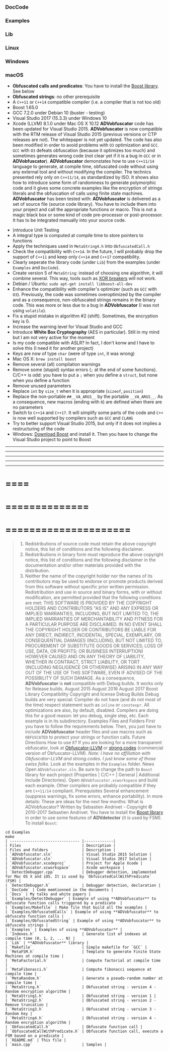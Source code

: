 
### DocCode
### Examples
### Lib
### Linux
### Windows
### macOS
* **Obfuscated calls and predicates**: You have to install the [Boost library](www.boost.org). See below
* **Obfuscated strings**: no other prerequisite
* A `C++11` or `C++14` compatible compiler (i.e. a compiler that is not too old)
* Boost 1.65.0
* GCC 7.2.0 under Debian 10 (buster - testing)
* Visual Studio 2017 (15.3.3) under Windows 10
* Xcode (LLVM) 8.1.0 under Mac OS X 10.12
**ADVobfuscator** code has been updated for Visual Studio 2015. **ADVobfuscator** is now compatible with the RTM release of Visual Studio 2015 (previous versions or CTP releases are not). The whitepaper is not yet updated. The code has also been modified in order to avoid problems with `O3` optimization and `GCC`. `GCC` with `O3` defeats obfuscation (because it optimizes too much) and sometimes generates wrong code (not clear yet if it is a bug in `GCC` or in **ADVobfuscator**).
**ADVobfuscator** demonstates how to use `C++11/14` language to generate, at compile time, obfuscated code without using any external tool and without modifying the compiler. The technics presented rely only on `C++11/14`, as standardized by ISO. It shows also how to introduce some form of randomness to generate polymorphic code and it gives some concrete examples like the encryption of strings literals and the obfuscation of calls using finite state machines.
**ADVobfuscator** has been tested with:
**ADVobfuscator** is delivered as a set of source file (source code library). You have to include them into your project and call the appropriate functions or macro. This is not a magic black box or some kind of code pre-processor or post-processor. It has to be integrated manually into your source code.
- )ntroduce Unit Testing
- A integral type is computed at compile time to store pointers to functions
- Apply the techniques used in `MetaString4.h` into `ObfuscatedCall.h`
- Check the compatibility with `C++14`. In the future, I will probably drop the support of `C++11` and keep only `C++14` and `C++17` compatibility.
- Clearly seperate the library code (under `Lib`) from the examples (under `Examples` and `DocCode`).
- Create version 5 of `MetaString`: instead of choosing one algorithm, it will combine several. This way, tools such as [XOR breakers](https://digital-forensics.sans.org/blog/2013/05/14/tools-for-examining-xor-obfuscation-for-malware-analysis) will not work.
- Debian / Ubuntu: `sudo apt-get install libboost-all-dev`
- Enhance the compatibility with compiler's optimizer (such as `GCC` with `O3`). Previously, the code was sometimes overoptimized by the compiler and as a consequence, non-obfuscated strings remains in the binary code. This was more or less due to a bug in **ADVobfuscator** (I was not using `volatile`).
- Fix a stupid mistake in algorithm #2 (shift). Sometimes, the encryption key is 0.
- Increase the warning level for Visual Studio and GCC
- Introduce **White Box Cryptography** (AES in particular). Still in my mind but I am not very active for the moment
- Is my code compatible with ASLR? In fact, I don't konw and I have to solve this (I need it for another project)
- Keys are now of type `char` (were of type `int`, it was wrong)
- Mac OS X: `brew install boost`
- Remove several (all) compilation warnings
- Remove some (stupid) syntax errors (`;` at the end of some functions). C/C++ is odd: you have to put a `;` when you define a `struct`, but none when you define a function
- Remove unused parameters
- Replace `int` by `size_t` when it is appropriate (`sizeof`, `position`)
- Replace the non-portable `##__VA_ARGS__` by the portable `__VA_ARGS__`. As a consequence, new macros (ending with `0`) are defined when there are no parameters
- Switch to `C++14` and `C++17`. It will simplify some parts of the code and `C++` is now well supported by compilers such as `GCC` and `CLANG`
- Try to better support Visual Studio 2015, but only if it does not implies a restructuring of the code
- Windows: [Download Boost](http://www.boost.org/users/download/) and install it. Then you have to change the Visual Studio project to point to Boost
--------
-----------
------------
-------------
--------------
====
=============
==============
=================
=====================
======================
>
> 
> 1. Redistributions of source code must retain the above copyright notice, this list of conditions and the following disclaimer.
> 2. Redistributions in binary form must reproduce the above copyright notice, this list of conditions and the following disclaimer in the documentation and/or other materials provided with the distribution.
> 3. Neither the name of the copyright holder nor the names of its contributors may be used to endorse or promote products derived from this software without specific prior written permission.
> Redistribution and use in source and binary forms, with or without modification, are permitted provided that the following conditions are met:
> THIS SOFTWARE IS PROVIDED BY THE COPYRIGHT HOLDERS AND CONTRIBUTORS "AS IS" AND ANY EXPRESS OR IMPLIED WARRANTIES, INCLUDING, BUT NOT LIMITED TO, THE IMPLIED WARRANTIES OF MERCHANTABILITY AND FITNESS FOR A PARTICULAR PURPOSE ARE DISCLAIMED. IN NO EVENT SHALL THE COPYRIGHT HOLDER OR CONTRIBUTORS BE LIABLE FOR ANY DIRECT, INDIRECT, INCIDENTAL, SPECIAL, EXEMPLARY, OR CONSEQUENTIAL DAMAGES (INCLUDING, BUT NOT LIMITED TO, PROCUREMENT OF SUBSTITUTE GOODS OR SERVICES; LOSS OF USE, DATA, OR PROFITS; OR BUSINESS INTERRUPTION) HOWEVER CAUSED AND ON ANY THEORY OF LIABILITY, WHETHER IN CONTRACT, STRICT LIABILITY, OR TORT (INCLUDING NEGLIGENCE OR OTHERWISE) ARISING IN ANY WAY OUT OF THE USE OF THIS SOFTWARE, EVEN IF ADVISED OF THE POSSIBILITY OF SUCH DAMAGE.
As a consequence, **ADVobfuscator** is **not** compatible with Debug builds. It works only for Release builds.
August 2015
August 2016
August 2017
Boost Library
Compatibility
Copyright and license
Debug Builds
Debug builds are very special: Compiler do not have (and do not most of the time) respect statement such as `inline` or `constexpr`. All optimizations are also, by default, disabled. Compilers are doing this for a good reason: let you debug, single step, etc.
Each example is in its subdirectory.
Examples
Files and Folders
First you have to follow the requirements below. Then, you just have to include **ADVobfuscator** header files and use macros such as `OBFUSCATED` to protect your strings or function calls.
Future Directions
How to use it?
If you are looking for a more transparent obfuscator, look at [Obfuscator-LLVM](https://github.com/obfuscator-llvm/obfuscator/wiki) or [strong.codes](https://strong.codes) (commercial version of Obfuscator-LLVM). *Note: I have no affiliation with Obfuscator-LLVM and strong.codes. I just know some of those swiss folks.*
Look at the examples in the `Examples` folder.
News
Open `ADVobfuscator.sln`. Be sure to change the path to `Boost` library for each project (Properties | C/C++ | General | Additional Include Directories).
Open `ADVobfuscator.xcworkspace` and build each example.
Other compilers are probably compatible if they are `C++11/14` compliant.
Prerequisites
Several enhancement (suppress warnings, fix some errors, enhance portability). In more details:
These are ideas for the next few months:
What is ADVobfuscator?
Written by Sebastien Andrivet - Copyright &copy; 2010-2017 Sebastien Andrivet.
You have to install the [Boost library](www.boost.org) in order to use some features of **ADVdetector** (it is used by FSM). To install `Boost`:
```
cd Examples
make
| ------------------------------- |-------------|
| Files                           | Description |
| Files and Folders               | Description |
| `ADVobfuscator.sln`             | Visual Studio 2015 Solution |
| `ADVobfuscator.sln`             | Visual Studio 2017 Solution |
| `ADVobfuscator.xcodeproj`       | Project for Apple Xcode |
| `ADVobfuscator.xcworkspace`     | Xcode workspace |
| `DetectDebugger.cpp`            | Debugger detection, implemented for Mac OS X and iOS. It is used by `ObfuscatedCallWithPredicate` (FSM) |
| `DetectDebugger.h`              | Debugger detection, declaration |
| `DocCode` | Code memtionned in the documents |
| `Docs` | My talks and white papers |
| `Examples/DetectDebugger` | Example of using **ADVobfuscator** to obfuscate function calls triggered by a predicate  |
| `Examples/Makefile` | Make file that build all the examples |
| `Examples/ObfuscatedCalls` | Example of using **ADVobfuscator** to obfuscate function calls |
| `Examples/ObfuscatedString` | Example of using **ADVobfuscator** to obfuscate strings |
| `Examples` | Examples of using **ADVobfuscator** |
| `Indexes.h`                     | Generate list of indexes at compile time (0, 1, 2, ... N) |
| `Lib` | **ADVobfuscator** library |
| `Makefile`                      | Simple makefile for `GCC` |
| `MetaFSM.h`                     | Template to generate Finite State Machines at compile time |
| `MetaFactorial.h`               | Compute factorial at compile time |
| `MetaFibonacci.h`               | Compute fibonacci sequence at compile time |
| `MetaRandom.h`                  | Generate a pseudo-random number at compile time |
| `MetaString.h`                  | Obfuscated string - version 4 - Random encryption algorithm |
| `MetaString1.h`                 | Obfuscated string - version 1 |
| `MetaString2.h`                 | Obfuscated string - version 2 - Remove truncation |
| `MetaString3.h`                 | Obfuscated string - version 3 - Random key |
| `MetaString4.h`                 | Obfuscated string - version 4 - Random encryption algorithm |
| `ObfuscatedCall.h`              | Obfuscate function call |
| `ObfuscatedCallWithPredicate.h` | Obfuscate function call, execute a FSM based on a predicate |
| `README.md` | This file |
| `main.cpp`                      | Samples |
